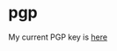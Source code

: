 # pgp
My current PGP key is [here](https://github.com/Antoine-aoue/pgp/blob/main/Antoine_0x747AE847_public.asc)
